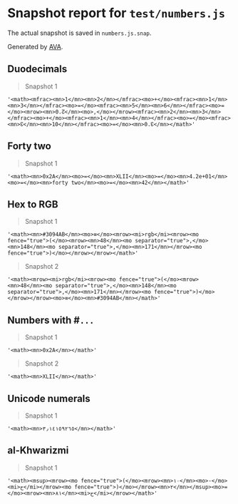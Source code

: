 # Snapshot report for `test/numbers.js`

The actual snapshot is saved in `numbers.js.snap`.

Generated by [AVA](https://ava.li).

## Duodecimals

> Snapshot 1

    '<math><mfrac><mn>1</mn><mn>2</mn></mfrac><mo>+</mo><mfrac><mn>1</mn><mn>3</mn></mfrac><mo>=</mo><mfrac><mn>5</mn><mn>6</mn></mfrac><mo>=</mo><mrow><mn>0.↊</mn><mo>,</mo></mrow><mfrac><mn>2</mn><mn>3</mn></mfrac><mo>+</mo><mfrac><mn>1</mn><mn>4</mn></mfrac><mo>=</mo><mfrac><mn>↋</mn><mn>10</mn></mfrac><mo>=</mo><mn>0.↋</mn></math>'

## Forty two

> Snapshot 1

    '<math><mn>0x2A</mn><mo>=</mo><mn>XLII</mn><mo>=</mo><mn>4.2e+01</mn><mo>=</mo><mn>forty two</mn><mo>=</mo><mn>42</mn></math>'

## Hex to RGB

> Snapshot 1

    '<math><mn>#3094AB</mn><mo>≡</mo><mrow><mi>rgb</mi><mrow><mo fence="true">(</mo><mrow><mn>48</mn><mo separator="true">,</mo><mn>148</mn><mo separator="true">,</mo><mn>171</mn></mrow><mo fence="true">)</mo></mrow></mrow></math>'

> Snapshot 2

    '<math><mrow><mi>rgb</mi><mrow><mo fence="true">(</mo><mrow><mn>48</mn><mo separator="true">,</mo><mn>148</mn><mo separator="true">,</mo><mn>171</mn></mrow><mo fence="true">)</mo></mrow></mrow><mo>≡</mo><mn>#3094AB</mn></math>'

## Numbers with #`...`

> Snapshot 1

    '<math><mn>0x2A</mn></math>'

> Snapshot 2

    '<math><mn>XLII</mn></math>'

## Unicode numerals

> Snapshot 1

    '<math><mn>٣٫١٤١٥٩٢٦٥</mn></math>'

## al-Khwarizmi

> Snapshot 1

    '<math><msup><mrow><mo fence="true">(</mo><mrow><mn>١٠</mn><mo>-</mo><mi>ح</mi></mrow><mo fence="true">)</mo></mrow><mn>٢</mn></msup><mo>=</mo><mrow><mn>٨١</mn><mi>ح</mi></mrow></math>'
